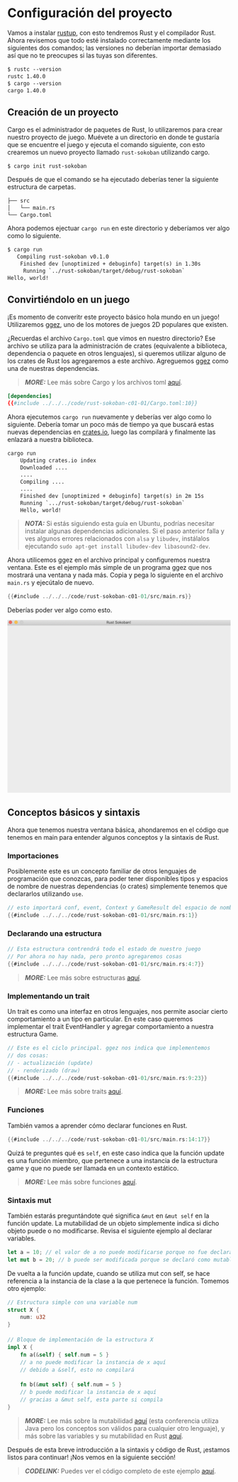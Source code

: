 # Configuración del proyecto
Vamos a instalar [rustup](https://www.rust-lang.org/tools/install), con esto tendremos Rust y el compilador Rust. Ahora revisemos que todo esté instalado correctamente mediante los siguientes dos comandos; las versiones no deberían importar demasiado así que no te preocupes si las tuyas son diferentes.

```
$ rustc --version
rustc 1.40.0
$ cargo --version
cargo 1.40.0
```

## Creación de un proyecto

Cargo es el administrador de paquetes de Rust, lo utilizaremos para crear nuestro proyecto de juego. Muévete a un directorio en donde te gustaría que se encuentre el juego y ejecuta el comando siguiente, con esto crearemos un nuevo proyecto llamado `rust-sokoban` utilizando cargo.

```
$ cargo init rust-sokoban
```

Después de que el comando se ha ejecutado deberías tener la siguiente estructura de carpetas.

```
├── src
│   └── main.rs
└── Cargo.toml
```

Ahora podemos ejectuar `cargo run` en este directorio y deberíamos ver algo como lo siguiente.

```
$ cargo run
   Compiling rust-sokoban v0.1.0
    Finished dev [unoptimized + debuginfo] target(s) in 1.30s
     Running `../rust-sokoban/target/debug/rust-sokoban`
Hello, world!
```

## Convirtiéndolo en un juego
¡Es momento de converitr este proyecto básico hola mundo en un juego! Utilizaremos [ggez](https://ggez.rs/), uno de los motores de juegos 2D populares que existen.

¿Recuerdas el archivo `Cargo.toml` que vimos en nuestro directorio? Ese archivo se utiliza para la administración de crates (equivalente a biblioteca, dependencia o paquete en otros lenguajes), si queremos utilizar alguno de los crates de Rust los agregaremos a este archivo. Agreguemos [ggez](https://github.com/ggez/ggez) como una de nuestras dependencias.

> **_MORE:_**  Lee más sobre Cargo y los archivos toml [aquí](https://doc.rust-lang.org/book/ch01-03-hello-cargo.html).

```toml
[dependencies]
{{#include ../../../code/rust-sokoban-c01-01/Cargo.toml:10}}
```


Ahora ejecutemos `cargo run` nuevamente y deberías ver algo como lo siguiente. Debería tomar un poco más de tiempo ya que buscará estas nuevas dependencias en [crates.io](https://crates.io), luego las compilará y finalmente las enlazará a nuestra biblioteca.

```
cargo run
    Updating crates.io index
    Downloaded ....
    ....
    Compiling ....
    ....
    Finished dev [unoptimized + debuginfo] target(s) in 2m 15s
    Running `.../rust-sokoban/target/debug/rust-sokoban`
    Hello, world!
```

> **_NOTA:_** Si estás siguiendo esta guía en Ubuntu, podrías necesitar instalar algunas dependencias adicionales. Si el paso anterior falla y ves algunos errores relacionados con `alsa` y `libudev`, instálalos ejecutando
```sudo apt-get install libudev-dev libasound2-dev```.

Ahora utilicemos ggez en el archivo principal y configuremos nuestra ventana. Este es el ejemplo más simple de un programa ggez que nos mostrará una ventana y nada más. Copia y pega lo siguiente en el archivo `main.rs` y ejecútalo de nuevo.

```rust
{{#include ../../../code/rust-sokoban-c01-01/src/main.rs}}
```

Deberías poder ver algo como esto.

![Screenshot](./images/window.png)

## Conceptos básicos y sintaxis

Ahora que tenemos nuestra ventana básica, ahondaremos en el código que tenemos en main para entender algunos conceptos y la sintaxis de Rust.

### Importaciones
Posiblemente este es un concepto familiar de otros lenguajes de programación que conozcas, para poder tener disponibles tipos y espacios de nombre de nuestras dependencias (o crates) simplemente tenemos que declararlos utilizando `use`.

```rust
// esto importará conf, event, Context y GameResult del espacio de nombres ggez
{{#include ../../../code/rust-sokoban-c01-01/src/main.rs:1}}
```

### Declarando una estructura
```rust
// Esta estructura contrendrá todo el estado de nuestro juego
// Por ahora no hay nada, pero pronto agregaremos cosas
{{#include ../../../code/rust-sokoban-c01-01/src/main.rs:4:7}}
```

> **_MORE:_**  Lee más sobre estructuras [aquí](https://doc.rust-lang.org/book/ch05-00-structs.html).


### Implementando un trait
Un trait es como una interfaz en otros lenguajes, nos permite asociar cierto comportamiento a un tipo en particular. En este caso queremos implementar el trait EventHandler y agregar comportamiento a nuestra estructura Game.

```rust
// Este es el ciclo principal. ggez nos indica que implementemos
// dos cosas:
// - actualización (update)
// - renderizado (draw)
{{#include ../../../code/rust-sokoban-c01-01/src/main.rs:9:23}}
```

> **_MORE:_**  Lee más sobre traits [aquí](https://doc.rust-lang.org/book/ch10-02-traits.html).


### Funciones
También vamos a aprender cómo declarar funciones en Rust.

```rust
{{#include ../../../code/rust-sokoban-c01-01/src/main.rs:14:17}}
```

Quizá te preguntes qué es `self`, en este caso indica que la función update es una función miembro, que pertenece a una instancia de la estructura game y que no puede ser llamada en un contexto estático.

> **_MORE:_**  Lee más sobre funciones [aquí](https://doc.rust-lang.org/book/ch03-03-how-functions-work.html).

### Sintaxis mut
También estarás preguntándote qué significa `&mut` en `&mut self` en la función update. La mutabilidad de un objeto simplemente indica si dicho objeto puede o no modificarse. Revisa el siguiente ejemplo al declarar variables.

```rust
let a = 10; // el valor de a no puede modificarse porque no fue declarada como mutable
let mut b = 20; // b puede ser modificada porque se declaró como mutable
```

De vuelta a la función update, cuando se utiliza mut con self, se hace referencia a la instancia de la clase a la que pertenece la función. Tomemos otro ejemplo:

```rust
// Estructura simple con una variable num
struct X {
    num: u32
}

// Bloque de implementación de la estructura X
impl X {
    fn a(&self) { self.num = 5 } 
    // a no puede modificar la instancia de x aquí
    // debido a &self, esto no compilará

    fn b(&mut self) { self.num = 5 } 
    // b puede modificar la instancia de x aquí
    // gracias a &mut self, esta parte si compila
}
```

> **_MORE:_**  Lee más sobre la mutabilidad [aquí](https://web.mit.edu/6.005/www/fa15/classes/09-immutability/) (esta conferencia utiliza Java pero los conceptos son válidos para cualquier otro lenguaje), y más sobre las variables y su mutabilidad en Rust [aquí](https://doc.rust-lang.org/book/ch03-01-variables-and-mutability.html).


Después de esta breve introducción a la sintaxis y código de Rust, ¡estamos listos para continuar! ¡Nos vemos en la siguiente sección!

> **_CODELINK:_**  Puedes ver el código completo de este ejemplo [aquí](https://github.com/iolivia/rust-sokoban/tree/master/code/rust-sokoban-c01-01).
